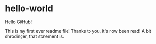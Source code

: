 hello-world
===========

Hello GitHub!

This is my first ever readme file! Thanks to you, it's now been read!  A bit shrodinger, that statement is.
